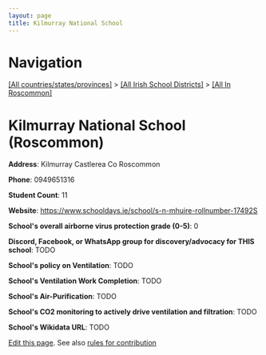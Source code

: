 ```yaml
---
layout: page
title: Kilmurray National School
---
```

# Navigation

[[All countries/states/provinces]](../../..) > [[All Irish School Districts]](../..) > [[All In Roscommon]](..)

# Kilmurray National School (Roscommon)

**Address**: Kilmurray Castlerea Co Roscommon

**Phone**: 0949651316

**Student Count**: 11

**Website**: <https://www.schooldays.ie/school/s-n-mhuire-rollnumber-17492S>

**School's overall airborne virus protection grade (0-5)**: 0

**Discord, Facebook, or WhatsApp group for discovery/advocacy for THIS school**: TODO

**School's policy on Ventilation**: TODO

**School's Ventilation Work Completion**: TODO

**School's Air-Purification**: TODO

**School's CO2 monitoring to actively drive ventilation and filtration**: TODO

**School's Wikidata URL**: TODO


[Edit this page](https://github.com/ventilate-schools/Ireland/edit/main/./Roscommon/Kilmurray_National_School.md). See also [rules for contribution](../../../contribution-rules/)